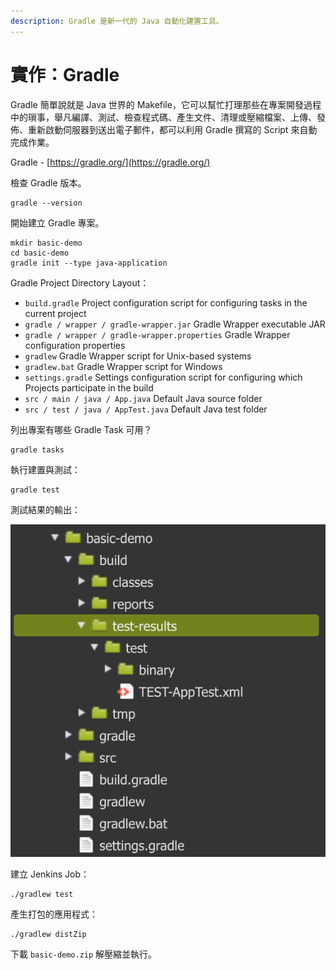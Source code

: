 ```yaml
---
description: Gradle 是新一代的 Java 自動化建置工具。
---
```


# 實作：Gradle

Gradle 簡單說就是 Java 世界的 Makefile，它可以幫忙打理那些在專案開發過程中的瑣事，舉凡編譯、測試、檢查程式碼、產生文件、清理或壓縮檔案、上傳、發佈、重新啟動伺服器到送出電子郵件，都可以利用 Gradle 撰寫的 Script 來自動完成作業。

Gradle - [https://gradle.org/](https://gradle.org/)

檢查 Gradle 版本。

```text
gradle --version
```

開始建立 Gradle 專案。

```text
mkdir basic-demo
cd basic-demo
gradle init --type java-application
```

Gradle Project Directory Layout：

* `build.gradle`  Project configuration script for configuring tasks in the current project
* `gradle / wrapper / gradle-wrapper.jar` Gradle Wrapper executable JAR
* `gradle / wrapper / gradle-wrapper.properties` Gradle Wrapper configuration properties
* `gradlew` Gradle Wrapper script for Unix-based systems
* `gradlew.bat` Gradle Wrapper script for Windows
* `settings.gradle` Settings configuration script for configuring which Projects participate in the build
* `src / main / java / App.java` Default Java source folder
* `src / test / java / AppTest.java` Default Java test folder

列出專案有哪些 Gradle Task 可用？

```text
gradle tasks
```

執行建置與測試：

```text
gradle test
```

測試結果的輸出：

![](.gitbook/assets/image%20%286%29.png)

建立 Jenkins Job：

```text
./gradlew test
```

產生打包的應用程式：

```text
./gradlew distZip
```

下載 `basic-demo.zip` 解壓縮並執行。

